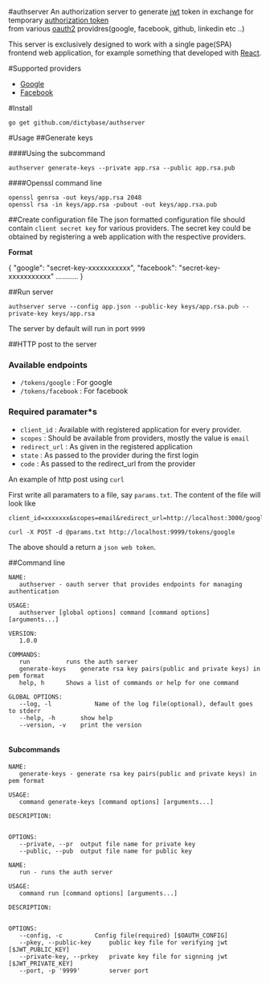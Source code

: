 #authserver
An authorization server to generate [jwt](http://jwt.io) token in exchange
for temporary [authorization token](https://tools.ietf.org/html/rfc6749#section-1.4)  
from various [oauth2](http://oauth.net/2/) providres(google, facebook, github, linkedin etc ..)

This server is exclusively designed to work with a single page(SPA) frontend web application, for example
something that developed with [React](http://facebook.github.io/react/index.html).

#Supported providers
* [Google](https://developers.google.com/identity/protocols/OAuth2UserAgent)
* [Facebook](https://developers.facebook.com/docs/facebook-login/manually-build-a-login-flow)

#Install
```
go get github.com/dictybase/authserver
```

#Usage
##Generate keys

####Using the subcommand

```authserver generate-keys --private app.rsa --public app.rsa.pub```

####Openssl command line

```
openssl genrsa -out keys/app.rsa 2048
openssl rsa -in keys/app.rsa -pubout -out keys/app.rsa.pub 
```

##Create configuration file
The json formatted configuration file should contain `client secret key` for various providers. The secret key
could be obtained by registering a web application with the respective providers.

__Format__

{
    "google": "secret-key-xxxxxxxxxxx",
    "facebook": "secret-key-xxxxxxxxxxx"
    ...........
}


##Run server
```
authserver serve --config app.json --public-key keys/app.rsa.pub --private-key keys/app.rsa
```
The server by default will run in port `9999`

##HTTP post to the server
### Available endpoints
* `/tokens/google` : For google
* `/tokens/facebook` : For facebook

### Required paramater*s
* `client_id` : Available with registered application for every provider.
* `scopes` : Should be available from providers, mostly the value is `email`
* `redirect_url` : As given in the registered application
* `state` : As passed to the provider during the first login
* `code` : As passed to the redirect_url from the provider

An example of http post using `curl`

First write all paramaters to a file, say `params.txt`. The content of the file will look like
```
client_id=xxxxxxx&scopes=email&redirect_url=http://localhost:3000/google/callback&state=google&code=xxxxxx
```

```
curl -X POST -d @params.txt http://localhost:9999/tokens/google
```
The above should a return a `json web token`.

##Command line
```
NAME:
   authserver - oauth server that provides endpoints for managing authentication

USAGE:
   authserver [global options] command [command options] [arguments...]

VERSION:
   1.0.0

COMMANDS:
   run			runs the auth server
   generate-keys	generate rsa key pairs(public and private keys) in pem format
   help, h		Shows a list of commands or help for one command
   
GLOBAL OPTIONS:
   --log, -l            Name of the log file(optional), default goes to stderr
   --help, -h		show help
   --version, -v	print the version
   
```

#### Subcommands
```
NAME:
   generate-keys - generate rsa key pairs(public and private keys) in pem format

USAGE:
   command generate-keys [command options] [arguments...]

DESCRIPTION:
   

OPTIONS:
   --private, --pr 	output file name for private key
   --public, --pub 	output file name for public key
``` 
```
NAME:
   run - runs the auth server

USAGE:
   command run [command options] [arguments...]

DESCRIPTION:
   

OPTIONS:
   --config, -c 		Config file(required) [$OAUTH_CONFIG]
   --pkey, --public-key 	public key file for verifying jwt [$JWT_PUBLIC_KEY]
   --private-key, --prkey 	private key file for signning jwt [$JWT_PRIVATE_KEY]
   --port, -p '9999'		server port
```

